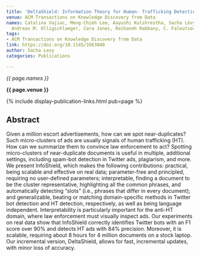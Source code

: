 ```yaml
---
title: 'DeltaShield: Information Theory for Human- Trafficking Detection'
venue: ACM Transactions on Knowledge Discovery from Data
names: Catalina Vajiac, Meng-Chieh Lee, Aayushi Kulshrestha, Sacha Lévy, Namyong Park,
  Andreas M. Olligschlaeger, Cara Jones, Reihaneh Rabbany, C. Faloutsos
tags:
- ACM Transactions on Knowledge Discovery from Data
link: https://doi.org/10.1145/3563040
author: Sacha Levy
categories: Publications

---
```


*{{ page.names }}*

**{{ page.venue }}**

{% include display-publication-links.html pub=page %}

## Abstract

Given a million escort advertisements, how can we spot near-duplicates? Such micro-clusters of ads are usually signals of human trafficking (HT). How can we summarize them to convince law enforcement to act? Spotting micro-clusters of near-duplicate documents is useful in multiple, additional settings, including spam-bot detection in Twitter ads, plagiarism, and more. We present InfoShield, which makes the following contributions: practical, being scalable and effective on real data; parameter-free and principled, requiring no user-defined parameters; interpretable, finding a document to be the cluster representative, highlighting all the common phrases, and automatically detecting “slots” (i.e., phrases that differ in every document); and generalizable, beating or matching domain-specific methods in Twitter bot detection and HT detection, respectively, as well as being language independent. Interpretability is particularly important for the anti-HT domain, where law enforcement must visually inspect ads. Our experiments on real data show that InfoShield correctly identifies Twitter bots with an F1 score over 90% and detects HT ads with 84% precision. Moreover, it is scalable, requiring about 8 hours for 4 million documents on a stock laptop. Our incremental version, DeltaShield, allows for fast, incremental updates, with minor loss of accuracy.